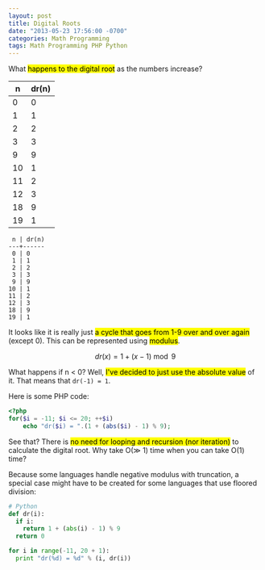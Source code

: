 ```yaml
---
layout: post
title: Digital Roots
date: "2013-05-23 17:56:00 -0700"
categories: Math Programming
tags: Math Programming PHP Python
---
```

What <mark>happens to the digital root</mark> as the numbers increase?

| n   | dr(n) |
| --- | ----- |
|  0  | 0     |
|  1  | 1     |
|  2  | 2     |
|  3  | 3     |
|  9  | 9     |
| 10  | 1     |
| 11  | 2     |
| 12  | 3     |
| 18  | 9     |
| 19  | 1     |

```
 n | dr(n)
---+------
 0 | 0
 1 | 1
 2 | 2
 3 | 3
 9 | 9
10 | 1
11 | 2
12 | 3
18 | 9
19 | 1
```

It looks like it is really just <mark>a cycle that goes from 1-9 over and over again</mark> (except 0). This can be represented using <mark>modulus</mark>.

$$dr(x) = 1 + (x - 1) \bmod 9$$

What happens if n < 0? Well, <mark>I've decided to just use the absolute value</mark> of it. That means that `dr(-1) = 1`.

Here is some PHP code:

```php
<?php
for($i = -11; $i <= 20; ++$i)
	echo "dr($i) = ".(1 + (abs($i) - 1) % 9);
```

See that? There is <mark>no need for looping and recursion (nor iteration)</mark> to calculate the digital root. Why take O(&#8811; 1) time when you can take O(1) time?

Because some languages handle negative modulus with truncation, a special case might have to be created for some languages that use floored division:

```python
# Python
def dr(i):
  if i:
    return 1 + (abs(i) - 1) % 9
  return 0

for i in range(-11, 20 + 1):
  print "dr(%d) = %d" % (i, dr(i))
```
